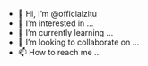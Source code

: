 - 👋 Hi, I’m @officialzitu
- 👀 I’m interested in ...
- 🌱 I’m currently learning ...
- 💞️ I’m looking to collaborate on ...
- 📫 How to reach me ...

<!---
officialzitu/officialzitu is a ✨ special ✨ repository because its `README.md` (this file) appears on your GitHub profile.
You can click the Preview link to take a look at your changes.
--->
